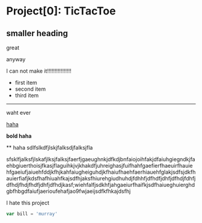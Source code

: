 # Project[0]: TicTacToe

## smaller heading


great


anyway

I can not make it!!!!!!!!!!!!!!!!


- first item
- second item
- third item


___


waht ever


[haha](http:sdfsdf)


__bold haha__

** haha
sdlfslkdfjlskjfalksdjfalksjfla

sfsklfjalksfjlskafjlksjfalksjfaerfjgaeughnkjdfkdjbnfaiojoihfakjdfaiuhgiegndkjfaehbgiuerthoisjfkasjflaguihkjvjkhakdfjuhreighasjfuifhahfgaefierfhaeuirfhauiehfgaeiufjaiuehfddjkfhjkahfaiugheiguhdjkfhaiufhaehfaerhiauehfglakjsdfsjdkfhauierfiafjkdsfhafhiuahfkajsdfhjaksfhiurehgiudhuhdjfdhhfjdfhdfjdhfjdfhdjfdhfjdfhdjfhdjfhdfjdhfjdfhdjkasf;wiehfalfjsdkhfjahgaeiurfhaifkjsdfhaiueghuierghdgbfhbgdfaiufjaerioufehafjao9fwjaeijsdfkfhkajdsfhj


I hate this project

```javascript
var bill = 'murray'


```
